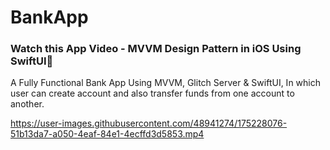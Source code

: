 # BankApp
### Watch this App Video - MVVM Design Pattern in iOS Using SwiftUI👋
A Fully Functional Bank App Using MVVM, Glitch Server & SwiftUI, In which user can create account and also transfer funds from one account to another.

https://user-images.githubusercontent.com/48941274/175228076-51b13da7-a050-4eaf-84e1-4ecffd3d5853.mp4

